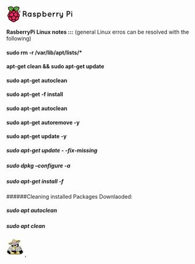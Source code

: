 ![pibox](raspi.png)

**RasberryPi Linux notes :::**
(general Linux erros can be resolved with the following)
#### sudo rm -r /var/lib/apt/lists/*
#### apt-get clean && sudo apt-get update
#### sudo apt-get autoclean
#### sudo apt-get -f install
#### sudo apt-get autoclean
#### sudo apt-get autoremove -y
#### sudo apt-get update -y
##### sudo apt-get update  - -fix-missing
##### sudo dpkg –configure -a
##### sudo apt-get install -f

######Cleaning installed Packages Downlaoded:
##### sudo apt autoclean
##### sudo apt clean

![Drag Racing](me.png),